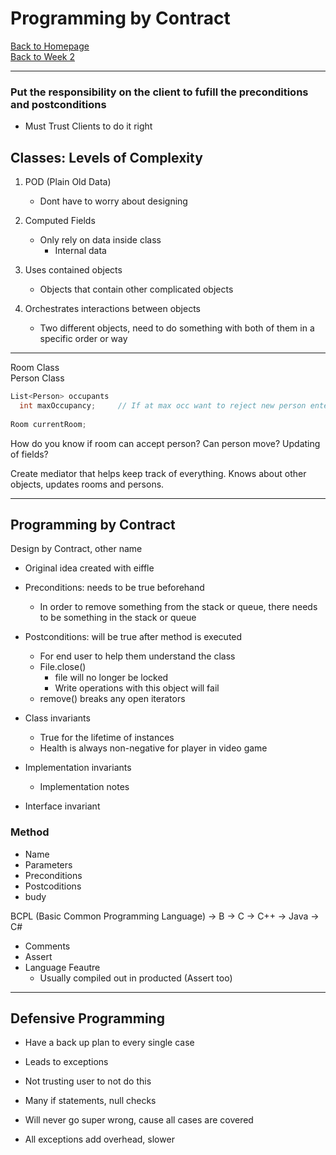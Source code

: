 # Programming by Contract

[Back to Homepage](../index.md) <br>
[Back to Week 2](../w2.md)

---
### Put the responsibility on the client to fufill the preconditions and postconditions
- Must Trust Clients to do it right

Classes: Levels of Complexity
---
1. POD (Plain Old Data)
    - Dont have to worry about designing

2. Computed Fields
    - Only rely on data inside class
      - Internal data

3. Uses contained objects
    - Objects that contain other complicated objects

4. Orchestrates interactions between objects
    - Two different objects, need to do something with both of them in a specific order or way

---

Room Class <br>
Person Class<br>

```c#
List<Person> occupants
  int maxOccupancy;     // If at max occ want to reject new person entering room
  
Room currentRoom;

```

How do you know if room can accept person? Can person move? Updating of fields? <br>

Create mediator that helps keep track of everything. Knows about other objects, updates rooms and persons.

---

Programming by Contract
---
Design by Contract, other name
- Original idea created with eiffle
- Preconditions: needs to be true beforehand
  - In order to remove something from the stack or queue, there needs to be something in the stack or queue
- Postconditions: will be true after method is executed
  - For end user to help them understand the class
  - File.close()
    - file will no longer be locked
    - Write operations with this object will fail
  - remove() breaks any open iterators

- Class invariants
  - True for the lifetime of instances 
  - Health is always non-negative for player in video game
- Implementation invariants
  - Implementation notes  
- Interface invariant

### Method
- Name
- Parameters
- Preconditions
- Postcoditions
- budy

BCPL (Basic Common Programming Language) -> B -> C -> C++ -> Java -> C#

- Comments
- Assert
- Language Feautre
    - Usually compiled out in producted (Assert too)  

----

## Defensive Programming
- Have a back up plan to every single case
- Leads to exceptions
- Not trusting user to not do this
- Many if statements, null checks
- Will never go super wrong, cause all cases are covered

- All exceptions add overhead, slower






